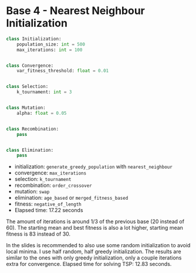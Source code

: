 # Base 4 - Nearest Neighbour Initialization

```Python
class Initialization:
	population_size: int = 500
	max_iterations: int = 100


class Convergence:
	var_fitness_threshold: float = 0.01


class Selection:
	k_tournament: int = 3


class Mutation:
	alpha: float = 0.05


class Recombination:
	pass


class Elimination:
	pass
```

- initialization: `generate_greedy_population` with `nearest_neighbour`
- convergence: `max_iterations`
- selection: `k_tournament`
- recombination: `order_crossover`
- mutation: `swap`
- elimination: `age_based` or `merged_fitness_based`
- fitness: `negative_of_length`
- Elapsed time: 17.22 seconds

The amount of iterations is around 1/3 of the previous base (20 instead of 60). The starting mean and best fitness is also a lot higher, starting mean fitness is 83 instead of 30.

In the slides is recommended to also use some random initialization to avoid local minima. I use half random, half greedy initialization. The results are similar to the ones with only greedy initialization, only a couple iterations extra for convergence. Elapsed time for solving TSP: 12.83 seconds.


